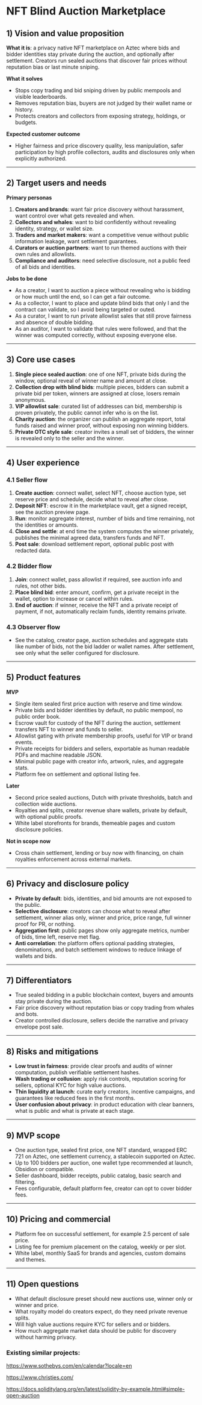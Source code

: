 # NFT Blind Auction Marketplace

## 1) Vision and value proposition

**What it is**: a privacy native NFT marketplace on Aztec where bids and bidder identities stay private during the auction, and optionally after settlement. Creators run sealed auctions that discover fair prices without reputation bias or last minute sniping.

**What it solves**

- Stops copy trading and bid sniping driven by public mempools and visible leaderboards.
- Removes reputation bias, buyers are not judged by their wallet name or history.
- Protects creators and collectors from exposing strategy, holdings, or budgets.

**Expected customer outcome**

- Higher fairness and price discovery quality, less manipulation, safer participation by high profile collectors, audits and disclosures only when explicitly authorized.

---

## 2) Target users and needs

**Primary personas**

1. **Creators and brands**: want fair price discovery without harassment, want control over what gets revealed and when.
2. **Collectors and whales**: want to bid confidently without revealing identity, strategy, or wallet size.
3. **Traders and market makers**: want a competitive venue without public information leakage, want settlement guarantees.
4. **Curators or auction partners**: want to run themed auctions with their own rules and allowlists.
5. **Compliance and auditors**: need selective disclosure, not a public feed of all bids and identities.

**Jobs to be done**

- As a creator, I want to auction a piece without revealing who is bidding or how much until the end, so I can get a fair outcome.
- As a collector, I want to place and update blind bids that only I and the contract can validate, so I avoid being targeted or outed.
- As a curator, I want to run private allowlist sales that still prove fairness and absence of double bidding.
- As an auditor, I want to validate that rules were followed, and that the winner was computed correctly, without exposing everyone else.

---

## 3) Core use cases

1. **Single piece sealed auction**: one of one NFT, private bids during the window, optional reveal of winner name and amount at close.
2. **Collection drop with blind bids**: multiple pieces, bidders can submit a private bid per token, winners are assigned at close, losers remain anonymous.
3. **VIP allowlist sale**: curated list of addresses can bid, membership is proven privately, the public cannot infer who is on the list.
4. **Charity auction**: the organizer can publish an aggregate report, total funds raised and winner proof, without exposing non winning bidders.
5. **Private OTC style sale**: creator invites a small set of bidders, the winner is revealed only to the seller and the winner.

---

## 4) User experience

### 4.1 Seller flow

1. **Create auction**: connect wallet, select NFT, choose auction type, set reserve price and schedule, decide what to reveal after close.
2. **Deposit NFT**: escrow it in the marketplace vault, get a signed receipt, see the auction preview page.
3. **Run**: monitor aggregate interest, number of bids and time remaining, not the identities or amounts.
4. **Close and settle**: at end time the system computes the winner privately, publishes the minimal agreed data, transfers funds and NFT.
5. **Post sale**: download settlement report, optional public post with redacted data.

### 4.2 Bidder flow

1. **Join**: connect wallet, pass allowlist if required, see auction info and rules, not other bids.
2. **Place blind bid**: enter amount, confirm, get a private receipt in the wallet, option to increase or cancel within rules.
3. **End of auction**: if winner, receive the NFT and a private receipt of payment, if not, automatically reclaim funds, identity remains private.

### 4.3 Observer flow

- See the catalog, creator page, auction schedules and aggregate stats like number of bids, not the bid ladder or wallet names. After settlement, see only what the seller configured for disclosure.

---

## 5) Product features

**MVP**

- Single item sealed first price auction with reserve and time window.
- Private bids and bidder identities by default, no public mempool, no public order book.
- Escrow vault for custody of the NFT during the auction, settlement transfers NFT to winner and funds to seller.
- Allowlist gating with private membership proofs, useful for VIP or brand events.
- Private receipts for bidders and sellers, exportable as human readable PDFs and machine readable JSON.
- Minimal public page with creator info, artwork, rules, and aggregate stats.
- Platform fee on settlement and optional listing fee.

**Later**

- Second price sealed auctions, Dutch with private thresholds, batch and collection wide auctions.
- Royalties and splits, creator revenue share wallets, private by default, with optional public proofs.
- White label storefronts for brands, themeable pages and custom disclosure policies.

**Not in scope now**

- Cross chain settlement, lending or buy now with financing, on chain royalties enforcement across external markets.

---

## 6) Privacy and disclosure policy

- **Private by default**: bids, identities, and bid amounts are not exposed to the public.
- **Selective disclosure**: creators can choose what to reveal after settlement, winner alias only, winner and price, price range, full winner proof for PR, or nothing.
- **Aggregation first**: public pages show only aggregate metrics, number of bids, time left, reserve met flag.
- **Anti correlation**: the platform offers optional padding strategies, denominations, and batch settlement windows to reduce linkage of wallets and bids.

---

## 7) Differentiators

- True sealed bidding in a public blockchain context, buyers and amounts stay private during the auction.
- Fair price discovery without reputation bias or copy trading from whales and bots.
- Creator controlled disclosure, sellers decide the narrative and privacy envelope post sale.

---

## 8) Risks and mitigations

- **Low trust in fairness**: provide clear proofs and audits of winner computation, publish verifiable settlement hashes.
- **Wash trading or collusion**: apply risk controls, reputation scoring for sellers, optional KYC for high value auctions.
- **Thin liquidity at launch**: curate early creators, incentive campaigns, and guarantees like reduced fees in the first months.
- **User confusion about privacy**: in product education with clear banners, what is public and what is private at each stage.

---

## 9) MVP scope

- One auction type, sealed first price, one NFT standard, wrapped ERC 721 on Aztec, one settlement currency, a stablecoin supported on Aztec.
- Up to 100 bidders per auction, one wallet type recommended at launch, Obsidion or compatible.
- Seller dashboard, bidder receipts, public catalog, basic search and filtering.
- Fees configurable, default platform fee, creator can opt to cover bidder fees.

---

## 10) Pricing and commercial

- Platform fee on successful settlement, for example 2.5 percent of sale price.
- Listing fee for premium placement on the catalog, weekly or per slot.
- White label, monthly SaaS for brands and agencies, custom domains and themes.

---

## 11) Open questions

- What default disclosure preset should new auctions use, winner only or winner and price.
- What royalty model do creators expect, do they need private revenue splits.
- Will high value auctions require KYC for sellers and or bidders.
- How much aggregate market data should be public for discovery without harming privacy.

### **Existing similar projects:**

https://www.sothebys.com/en/calendar?locale=en

https://www.christies.com/

https://docs.soliditylang.org/en/latest/solidity-by-example.html#simple-open-auction